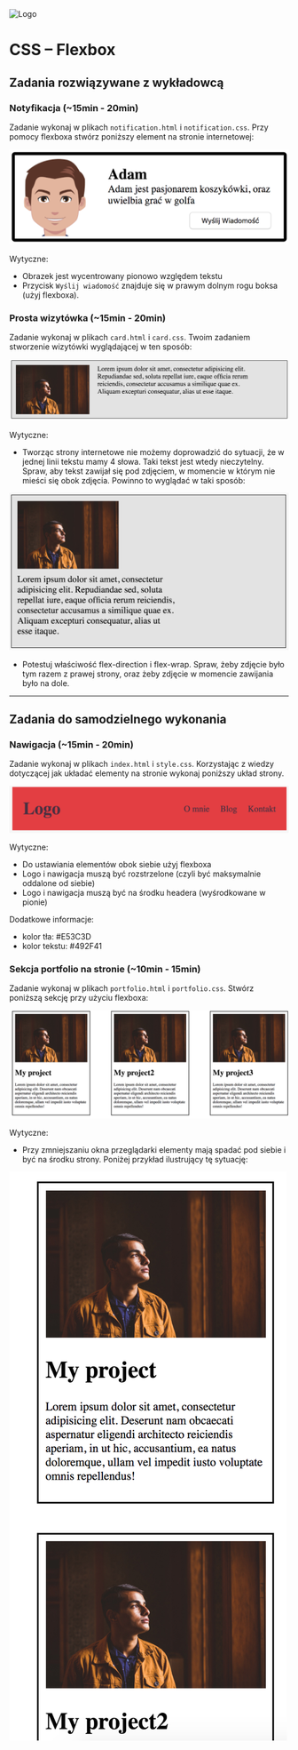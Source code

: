 <img alt="Logo" src="http://coderslab.pl/svg/logo-coderslab.svg" width="400">

# CSS &ndash; Flexbox

## Zadania rozwiązywane z wykładowcą

### Notyfikacja (~15min - 20min)

Zadanie wykonaj w plikach `notification.html` i `notification.css`. Przy pomocy flexboxa stwórz poniższy element na stronie internetowej:

![Flexbox](images/notification.png)

Wytyczne:

* Obrazek jest wycentrowany pionowo względem tekstu
* Przycisk `Wyślij wiadomość` znajduje się w prawym dolnym rogu boksa (użyj flexboxa).

### Prosta wizytówka (~15min - 20min)

Zadanie wykonaj w plikach `card.html` i `card.css`. Twoim zadaniem stworzenie wizytówki wyglądającej w ten sposób:

![Flexbox](images/card1.png)

Wytyczne:

* Tworząc strony internetowe nie możemy doprowadzić do sytuacji, że w jednej linii tekstu mamy 4 słowa. Taki tekst jest wtedy nieczytelny. Spraw, aby tekst zawijał się pod zdjęciem, w momencie w którym nie mieści się obok zdjęcia. Powinno to wyglądać w taki sposób:

![Flexbox](images/card2.png)

* Potestuj właściwość flex-direction i flex-wrap. Spraw, żeby zdjęcie było tym razem z prawej strony, oraz żeby zdjęcie w momencie zawijania było na dole.

-------------------------------------------------------------------------------

## Zadania do samodzielnego wykonania

### Nawigacja (~15min - 20min)

Zadanie wykonaj w plikach `index.html` i `style.css`. Korzystając z wiedzy dotyczącej jak układać elementy na stronie wykonaj poniższy układ strony.

![Flexbox](images/navigation.png)

Wytyczne:

* Do ustawiania elementów obok siebie użyj flexboxa
* Logo i nawigacja muszą być rozstrzelone (czyli być maksymalnie oddalone od siebie)
* Logo i nawigacja muszą być na środku headera (wyśrodkowane w pionie)

Dodatkowe informacje:

* kolor tła: #E53C3D
* kolor tekstu: #492F41

### Sekcja portfolio na stronie (~10min - 15min)

Zadanie wykonaj w plikach `portfolio.html` i `portfolio.css`. Stwórz poniższą sekcję przy użyciu flexboxa:

![Flexbox](images/portfolio-desktop.png)

Wytyczne:

* Przy zmniejszaniu okna przeglądarki elementy mają spadać pod siebie i być na środku strony. Poniżej przykład ilustrujący tę sytuację:

![Flexbox](images/portfolio-mobile.png)
